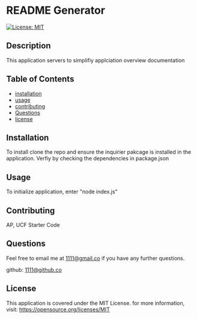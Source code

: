 # README Generator

[![License: MIT](https://img.shields.io/badge/License-MIT-yellow.svg)](https://opensource.org/licenses/MIT)

## Description

This application servers to simplifiy applciation overview documentation

## Table of Contents

- [installation](#installation)
- [usage](#usage)
- [contributing](#contributing)
- [Questions](#Questions)
- [license](#license)

## Installation

To install clone the repo and ensure the inquirier pakcage is installed in the application. Verfiy by checking the dependencies in package.json

## Usage

To initialize application, enter "node index.js" 

## Contributing

AP, UCF Starter Code

## Questions

Feel free to email me at <1111@gmail.co> if you have any further questions.

github: [1111@github.co](https://github.com/1111@github.co)

## License
      
  This application is covered under the MIT License. for more information, visit: https://opensource.org/licenses/MIT